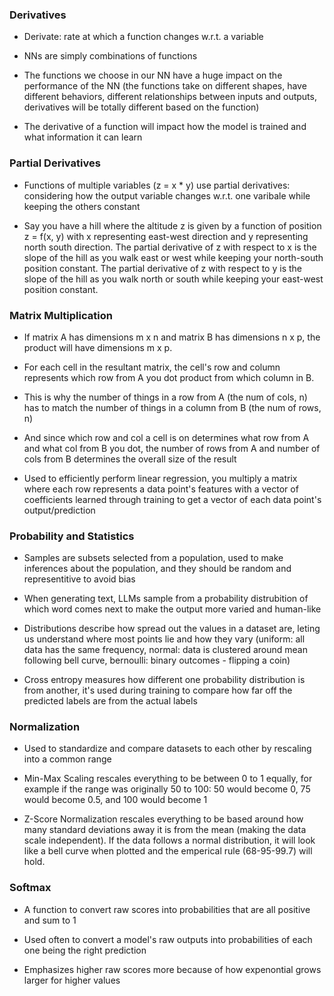### Derivatives

- Derivate: rate at which a function changes w.r.t. a variable

- NNs are simply combinations of functions

- The functions we choose in our NN have a huge impact on the performance of the NN (the functions take on different shapes, have different behaviors, different relationships between inputs and outputs, derivatives will be totally different based on the function)

- The derivative of a function will impact how the model is trained and what information it can learn


### Partial Derivatives

- Functions of multiple variables (z = x * y) use partial derivatives: considering how the output variable changes w.r.t. one varibale while keeping the others constant

- Say you have a hill where the altitude z is given by a function of position z = f(x, y) with x representing east-west direction and y representing north south direction. The partial derivative of z with respect to x is the slope of the hill as you walk east or west while keeping your north-south position constant. The partial derivative of z with respect to y is the slope of the hill as you walk north or south while keeping your east-west position constant.


### Matrix Multiplication

- If matrix A has dimensions m x n and matrix B has dimensions n x p, the product will have dimensions m x p.

- For each cell in the resultant matrix, the cell's row and column represents which row from A you dot product from which column in B.

- This is why the number of things in a row from A (the num of cols, n) has to match the number of things in a column from B (the num of rows, n)

- And since which row and col a cell is on determines what row from A and what col from B you dot, the number of rows from A and number of cols from B determines the overall size of the result

- Used to efficiently perform linear regression, you multiply a matrix where each row represents a data point's features with a vector of coefficients learned through training to get a vector of each data point's output/prediction


### Probability and Statistics

- Samples are subsets selected from a population, used to make inferences about the population, and they should be random and representitive to avoid bias

- When generating text, LLMs sample from a probability distrubition of which word comes next to make the output more varied and human-like

- Distributions describe how spread out the values in a dataset are, leting us understand where most points lie and how they vary (uniform: all data has the same frequency, normal: data is clustered around mean following bell curve, bernoulli: binary outcomes - flipping a coin)

- Cross entropy measures how different one probability distribution is from another, it's used during training to compare how far off the predicted labels are from the actual labels


### Normalization

- Used to standardize and compare datasets to each other by rescaling into a common range

- Min-Max Scaling rescales everything to be between 0 to 1 equally, for example if the range was originally 50 to 100: 50 would become 0, 75 would become 0.5, and 100 would become 1

- Z-Score Normalization rescales everything to be based around how many standard deviations away it is from the mean (making the data scale independent). If the data follows a normal distribution, it will look like a bell curve when plotted and the emperical rule (68-95-99.7) will hold.


### Softmax

- A function to convert raw scores into probabilities that are all positive and sum to 1

- Used often to convert a model's raw outputs into probabilities of each one being the right prediction

- Emphasizes higher raw scores more because of how expenontial grows larger for higher values